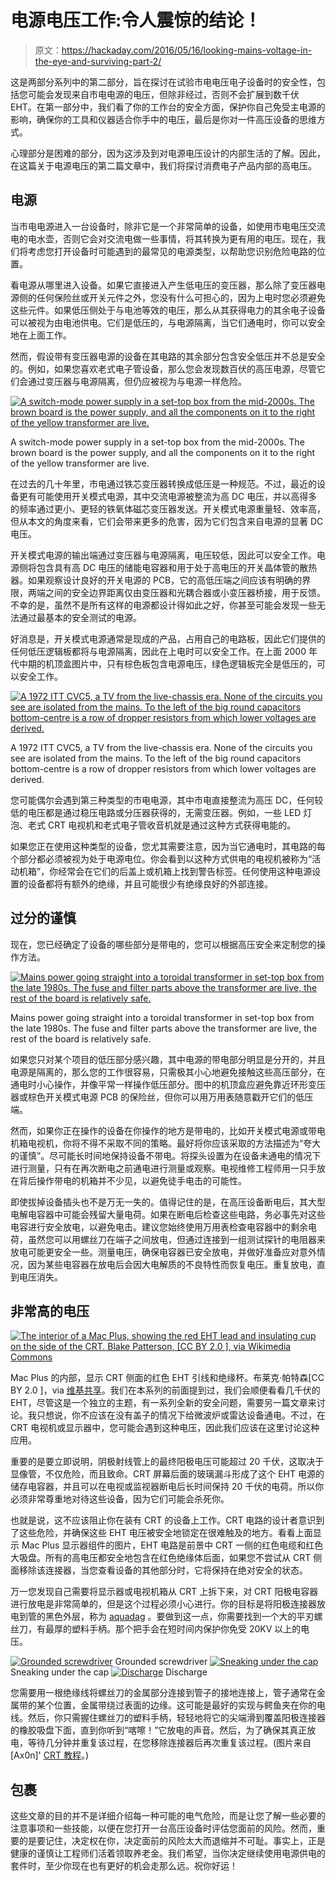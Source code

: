 # 电源电压工作:令人震惊的结论！

> 原文：<https://hackaday.com/2016/05/16/looking-mains-voltage-in-the-eye-and-surviving-part-2/>

这是两部分系列中的第二部分，旨在探讨在试验市电电压电子设备时的安全性，包括您可能会发现来自市电电源的电压，但除非经过，否则不会扩展到数千伏 EHT。在第一部分中，我们看了你的工作台的安全方面，保护你自己免受主电源的影响，确保你的工具和仪器适合你手中的电压，最后是你对一件高压设备的思维方式。

心理部分是困难的部分，因为这涉及到对电源电压设计的内部生活的了解。因此，在这篇关于电源电压的第二篇文章中，我们将探讨消费电子产品内部的高电压。

## 电源

当市电电源进入一台设备时，除非它是一个非常简单的设备，如使用市电电压交流电的电水壶，否则它会对交流电做一些事情，将其转换为更有用的电压。现在，我们将考虑您打开设备时可能遇到的最常见的电源类型，以帮助您识别危险电路的位置。

看电源从哪里进入设备。如果它直接进入产生低电压的变压器，那么除了变压器电源侧的任何保险丝或开关元件之外，您没有什么可担心的，因为上电时您必须避免这些元件。如果低压侧处于与电池等效的电压，那么从其获得电力的其余电子设备可以被视为由电池供电。它们是低压的，与电源隔离，当它们通电时，你可以安全地在上面工作。

然而，假设带有变压器电源的设备在其电路的其余部分包含安全低压并不总是安全的。例如，如果您喜欢老式电子管设备，那么您会发现数百伏的高压电源，尽管它们会通过变压器与电源隔离，但仍应被视为与电源一样危险。

[![A switch-mode power supply in a set-top box from the mid-2000s. The brown board is the power supply, and all the components on it to the right of the yellow transformer are live.](img/4d6e7a0ee22ae521f9ca5749c283effb.png)](https://hackaday.com/wp-content/uploads/2016/04/dscn1377.jpg)

A switch-mode power supply in a set-top box from the mid-2000s. The brown board is the power supply, and all the components on it to the right of the yellow transformer are live.

在过去的几十年里，市电通过铁芯变压器转换成低压是一种规范。不过，最近的设备更有可能使用开关模式电源，其中交流电源被整流为高 DC 电压，并以高得多的频率通过更小、更轻的铁氧体磁芯变压器发送。开关模式电源重量轻、效率高，但从本文的角度来看，它们会带来更多的危害，因为它们包含来自电源的显著 DC 电压。

开关模式电源的输出端通过变压器与电源隔离，电压较低，因此可以安全工作。电源侧将包含具有高 DC 电压的储能电容器和用于处于高电压的开关晶体管的散热器。如果观察设计良好的开关电源的 PCB，它的高低压端之间应该有明确的界限，两端之间的安全边界距离仅由变压器和光耦合器或小变压器桥接，用于反馈。不幸的是，虽然不是所有这样的电源都设计得如此之好，你甚至可能会发现一些无法通过最基本的安全测试的电源。

好消息是，开关模式电源通常是现成的产品，占用自己的电路板，因此它们提供的任何低压逻辑板都将与电源隔离，因此在上电时可以安全工作。在上面 2000 年代中期的机顶盒图片中，只有棕色板包含电源电压，绿色逻辑板完全是低压的，可以安全工作。

[![A 1972 ITT CVC5, a TV from the live-chassis era. None of the circuits you see are isolated from the mains. To the left of the big round capacitors bottom-centre is a row of dropper resistors from which lower voltages are derived.](img/ef48f20cf6a80f265bfa02ac4eb59559.png)](https://hackaday.com/wp-content/uploads/2016/03/cvc5-internals-4.jpg)

A 1972 ITT CVC5, a TV from the live-chassis era. None of the circuits you see are isolated from the mains. To the left of the big round capacitors bottom-centre is a row of dropper resistors from which lower voltages are derived.

您可能偶尔会遇到第三种类型的市电电源，其中市电直接整流为高压 DC，任何较低的电压都是通过稳压电路或分压器获得的，无需变压器。例如，一些 LED 灯泡、老式 CRT 电视机和老式电子管收音机就是通过这种方式获得电能的。

如果您正在使用这种类型的设备，您尤其需要注意，因为当它通电时，其电路的每个部分都必须被视为处于电源电位。你会看到以这种方式供电的电视机被称为“活动机箱”，你经常会在它们的后盖上或机箱上找到警告标签。任何使用这种电源设置的设备都将有额外的绝缘，并且可能很少有绝缘良好的外部连接。

## 过分的谨慎

现在，您已经确定了设备的哪些部分是带电的，您可以根据高压安全来定制您的操作方法。

[![Mains power going straight into a toroidal transformer in set-top box from the late 1980s. The fuse and filter parts above the transformer are live, the rest of the board is relatively safe.](img/97b2df75a5eae5f10cffc05916126581.png)](https://hackaday.com/wp-content/uploads/2016/04/dscn1376.jpg)

Mains power going straight into a toroidal transformer in set-top box from the late 1980s. The fuse and filter parts above the transformer are live, the rest of the board is relatively safe.

如果您只对某个项目的低压部分感兴趣，其中电源的带电部分明显是分开的，并且电源是隔离的，那么您的工作很容易，只需极其小心地避免接触这些高压部分，在通电时小心操作，并像平常一样操作低压部分。图中的机顶盒应避免靠近环形变压器或棕色开关模式电源 PCB 的保险丝，但你可以用万用表随意戳开它们的低压端。

然而，如果你正在操作的设备在你操作的地方是带电的，比如开关模式电源或带电机箱电视机，你将不得不采取不同的策略。最好将你应该采取的方法描述为“夸大的谨慎”。尽可能长时间地保持设备不带电。将探头设置为在设备未通电的情况下进行测量，只有在再次断电之前通电进行测量或观察。电视维修工程师用一只手放在背后操作带电的机箱并不少见，以避免徒手电击的可能性。

即使拔掉设备插头也不是万无一失的。值得记住的是，在高压设备断电后，其大型电解电容器中可能会残留大量电荷。如果在断电后检查这些电路，务必事先对这些电容进行安全放电，以避免电击。建议您始终使用万用表检查电容器中的剩余电荷，虽然您可以用螺丝刀在端子之间放电，但通过连接到一组测试探针的电阻器来放电可能更安全一些。测量电压，确保电容器已安全放电，并做好准备应对意外情况，因为某些电容器在放电后会因大电解质的不良特性而恢复电压。重复放电，直到电压消失。

## 非常高的电压

[![The interior of a Mac Plus, showing the red EHT lead and insulating cup on the side of the CRT. Blake Patterson, [CC BY 2.0 ], via Wikimedia Commons](img/83d4a76d7480b0e8dcb7b74fe5fa7693.png)](https://hackaday.com/wp-content/uploads/2016/05/cathode_ray_tube_inside_a_macintosh_plus.jpg)

Mac Plus 的内部，显示 CRT 侧面的红色 EHT 引线和绝缘杯。布莱克·帕特森[CC BY 2.0 ]，via [维基共享](https://commons.wikimedia.org/wiki/File:Cathode_ray_tube_inside_a_Macintosh_Plus.jpg)。我们在本系列的前面提到过，我们会顺便看看几千伏的 EHT，尽管这是一个独立的主题，有一系列全新的安全问题，需要另一篇文章来讨论。我只想说，你不应该在没有盖子的情况下给微波炉或雷达设备通电。不过，在 CRT 电视机或显示器中，您可能会遇到这种电压，因此我们应该在这里讨论这种应用。

重要的是要立即说明，阴极射线管上的最终阳极电压可能超过 20 千伏，这取决于显像管，不仅危险，而且致命。CRT 屏幕后面的玻璃漏斗形成了这个 EHT 电源的储存电容器，并且可以在电视或监视器断电后长时间保持 20 千伏的电荷。所以你必须非常尊重地对待这些设备，因为它们可能会杀死你。

也就是说，这不应该阻止你在装有 CRT 的设备上工作。CRT 电路的设计者意识到了这些危险，并确保这些 EHT 电压被安全地锁定在很难触及的地方。看看上面显示 Mac Plus 显示器组件的图片，EHT 电路是前景中 CRT 一侧的红色电缆和红色大吸盘。所有的高电压都安全地包含在红色绝缘体后面，如果您不尝试从 CRT 侧面移除该连接器，当您查看设备的其他部分时，它将保持在绝对安全的状态。

万一您发现自己需要将显示器或电视机箱从 CRT 上拆下来，对 CRT 阳极电容器进行放电是非常简单的，但是这个过程必须小心进行。你的目标是将阳极连接器放电到管的黑色外层，称为 [aquadag](https://en.wikipedia.org/wiki/Aquadag) 。要做到这一点，你需要找到一个大的平刃螺丝刀，有最厚的塑料手柄。那个把手会在短时间内保护你免受 20KV 以上的电压。

 [![Grounded screwdriver](img/1edeffb3d26b3d9cf804544c9567376b.png "4170540106_210c080de5")](https://hackaday.com/2016/05/16/looking-mains-voltage-in-the-eye-and-surviving-part-2/4170540106_210c080de5/) Grounded screwdriver [![Sneaking under the cap](img/b8c0b0a14c47093bdd4cde1a459d196e.png "4169780643_1fb469c1f1")](https://hackaday.com/2016/05/16/looking-mains-voltage-in-the-eye-and-surviving-part-2/4169780643_1fb469c1f1/) Sneaking under the cap [![Discharge](img/5ac69fc7bca5895f9889c8e411f909bb.png)](https://hackaday.com/2016/05/16/looking-mains-voltage-in-the-eye-and-surviving-part-2/4169780723_f7861ca74a/) Discharge

您需要用一根绝缘线将螺丝刀的金属部分连接到管子的接地连接上，管子通常在金属带的某个位置，金属带绕过表面的边缘。这可能是最好的实现与鳄鱼夹在你的电线。然后，你只需握住螺丝刀的塑料手柄，轻轻地将它的尖端滑到覆盖阳极连接器的橡胶吸盘下面，直到你听到“喀嚓！”它放电的声音。然后，为了确保其真正放电，等待几分钟并重复该过程，在您移除连接器后再次重复该过程。(图片来自[Ax0n]' [CRT 教程](http://www.h-i-r.net/2009/12/flyback-transformers-and-crt-discharge.html)。)

## 包裹

这些文章的目的并不是详细介绍每一种可能的电气危险，而是让您了解一些必要的注意事项和一些技能，以便在您打开一台高压设备时评估您面前的风险。然而，重要的是要记住，决定权在你，决定面前的风险太大而退缩并不可耻。事实上，正是健康的谨慎让工程师们活着领取养老金。我们希望，当你决定继续使用电源供电的套件时，至少你现在也有更好的机会走那么远。祝你好运！